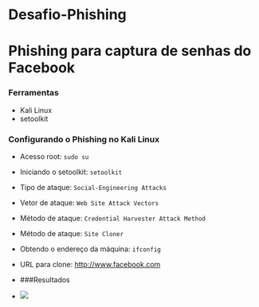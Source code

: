# Desafio-Phishing
# Phishing para captura de senhas do Facebook

### Ferramentas

- Kali Linux
- setoolkit

### Configurando o Phishing no Kali Linux

- Acesso root: ``` sudo su ```
- Iniciando o setoolkit: ``` setoolkit ```
- Tipo de ataque: ``` Social-Engineering Attacks ```
- Vetor de ataque: ``` Web Site Attack Vectors ```
- Método de ataque: ```Credential Harvester Attack Method ```
- Método de ataque: ``` Site Cloner ```
- Obtendo o endereço da máquina: ``` ifconfig ```
- URL para clone: http://www.facebook.com

- ###Resultados
- ![](https://1drv.ms/i/c/787386ea5b197ad6/EY2gcBLTlSBBiN1BJ7AvRvoBLE3vgc0EMRXVewxg6Eo9tg?e=l0KVmj)
